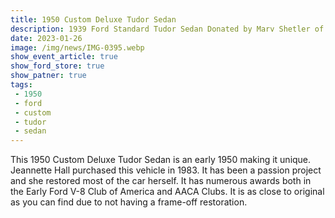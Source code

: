 ```yaml
---
title: 1950 Custom Deluxe Tudor Sedan
description: 1939 Ford Standard Tudor Sedan Donated by Marv Shetler of Oregon
date: 2023-01-26
image: /img/news/IMG-0395.webp
show_event_article: true
show_ford_store: true
show_patner: true
tags: 
 - 1950 
 - ford 
 - custom
 - tudor 
 - sedan
---
```


This 1950 Custom Deluxe Tudor Sedan is an early 1950 making it unique. Jeannette Hall purchased this vehicle in 1983. It has been a passion project and she restored most of the car herself. It has numerous awards both in the Early Ford V-8 Club of America and AACA Clubs. It is as close to original as you can find due to not having a frame-off restoration.

